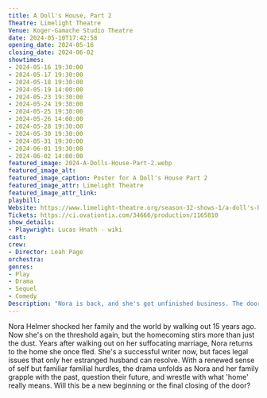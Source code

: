 ```yaml
---
title: A Doll's House, Part 2
Theatre: Limelight Theatre
Venue: Koger-Gamache Studio Theatre
date: 2024-05-10T17:42:58
opening_date: 2024-05-16
closing_date: 2024-06-02
showtimes:
- 2024-05-16 19:30:00
- 2024-05-17 19:30:00
- 2024-05-18 19:30:00
- 2024-05-19 14:00:00
- 2024-05-23 19:30:00
- 2024-05-24 19:30:00
- 2024-05-25 19:30:00
- 2024-05-26 14:00:00
- 2024-05-28 19:30:00
- 2024-05-30 19:30:00
- 2024-05-31 19:30:00
- 2024-06-01 19:30:00
- 2024-06-02 14:00:00
featured_image: 2024-A-Dolls-House-Part-2.webp
featured_image_alt: 
featured_image_caption: Poster for A Doll's House Part 2
featured_image_attr: Limelight Theatre
featured_image_attr_link: 
playbill:
Website: https://www.limelight-theatre.org/season-32-shows-1/a-doll's-house-part-2
Tickets: https://ci.ovationtix.com/34666/production/1165810
show_details: 
- Playwright: Lucas Hnath - wiki
cast:
crew:
- Director: Leah Page
orchestra:
genres: 
- Play
- Drama
- Sequel
- Comedy
Description: "Nora is back, and she's got unfinished business. The door that slammed shut reopens, igniting sparks in a home forever changed."
---
```

Nora Helmer shocked her family and the world by walking out 15 years ago. Now she's on the threshold again, but the homecoming stirs more than just the dust. Years after walking out on her suffocating marriage, Nora returns to the home she once fled. She's a successful writer now, but faces legal issues that only her estranged husband can resolve. With a renewed sense of self but familiar familial hurdles, the drama unfolds as Nora and her family grapple with the past, question their future, and wrestle with what 'home' really means. Will this be a new beginning or the final closing of the door?